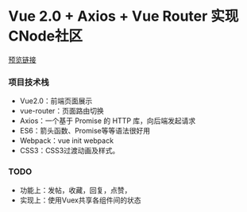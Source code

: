 # Vue 2.0 + Axios + Vue Router 实现CNode社区
[预览链接](https://mamba1202.github.io/cnode/dist/#/)
### 项目技术栈
- Vue2.0：前端页面展示
- vue-router：页面路由切换
- Axios：一个基于 Promise 的 HTTP 库，向后端发起请求
- ES6：箭头函数、Promise等等语法很好用
- Webpack：vue init webpack
- CSS3：CSS3过渡动画及样式。
### TODO
- 功能上：发帖，收藏，回复，点赞，
- 实现上：使用Vuex共享各组件间的状态